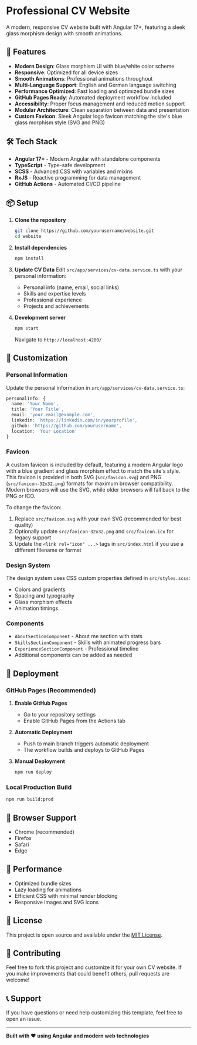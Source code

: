 # Professional CV Website

A modern, responsive CV website built with Angular 17+, featuring a sleek glass morphism design with smooth animations.

## 🚀 Features

- **Modern Design**: Glass morphism UI with blue/white color scheme
- **Responsive**: Optimized for all device sizes
- **Smooth Animations**: Professional animations throughout
- **Multi-Language Support**: English and German language switching
- **Performance Optimized**: Fast loading and optimized bundle sizes
- **GitHub Pages Ready**: Automated deployment workflow included
- **Accessibility**: Proper focus management and reduced motion support
- **Modular Architecture**: Clean separation between data and presentation
- **Custom Favicon**: Sleek Angular logo favicon matching the site's blue glass morphism style (SVG and PNG)

## 🛠️ Tech Stack

- **Angular 17+** - Modern Angular with standalone components
- **TypeScript** - Type-safe development
- **SCSS** - Advanced CSS with variables and mixins
- **RxJS** - Reactive programming for data management
- **GitHub Actions** - Automated CI/CD pipeline

## 📦 Setup

1. **Clone the repository**

   ```bash
   git clone https://github.com/yourusername/website.git
   cd website
   ```

2. **Install dependencies**

   ```bash
   npm install
   ```

3. **Update CV Data**
   Edit `src/app/services/cv-data.service.ts` with your personal information:

   - Personal info (name, email, social links)
   - Skills and expertise levels
   - Professional experience
   - Projects and achievements

4. **Development server**
   ```bash
   npm start
   ```
   Navigate to `http://localhost:4200/`

## 🎨 Customization

### Personal Information

Update the personal information in `src/app/services/cv-data.service.ts`:

```typescript
personalInfo: {
  name: 'Your Name',
  title: 'Your Title',
  email: 'your.email@example.com',
  linkedin: 'https://linkedin.com/in/yourprofile',
  github: 'https://github.com/yourusername',
  location: 'Your Location'
}
```

### Favicon

A custom favicon is included by default, featuring a modern Angular logo with a blue gradient and glass morphism effect to match the site's style. This favicon is provided in both SVG (`src/favicon.svg`) and PNG (`src/favicon-32x32.png`) formats for maximum browser compatibility. Modern browsers will use the SVG, while older browsers will fall back to the PNG or ICO.

To change the favicon:

1. Replace `src/favicon.svg` with your own SVG (recommended for best quality)
2. Optionally update `src/favicon-32x32.png` and `src/favicon.ico` for legacy support
3. Update the `<link rel="icon" ...>` tags in `src/index.html` if you use a different filename or format

### Design System

The design system uses CSS custom properties defined in `src/styles.scss`:

- Colors and gradients
- Spacing and typography
- Glass morphism effects
- Animation timings

### Components

- `AboutSectionComponent` - About me section with stats
- `SkillsSectionComponent` - Skills with animated progress bars
- `ExperienceSectionComponent` - Professional timeline
- Additional components can be added as needed

## 🚀 Deployment

### GitHub Pages (Recommended)

1. **Enable GitHub Pages**

   - Go to your repository settings
   - Enable GitHub Pages from the Actions tab

2. **Automatic Deployment**

   - Push to main branch triggers automatic deployment
   - The workflow builds and deploys to GitHub Pages

3. **Manual Deployment**
   ```bash
   npm run deploy
   ```

### Local Production Build

```bash
npm run build:prod
```

## 📱 Browser Support

- Chrome (recommended)
- Firefox
- Safari
- Edge

## 🎯 Performance

- Optimized bundle sizes
- Lazy loading for animations
- Efficient CSS with minimal render blocking
- Responsive images and SVG icons

## 📄 License

This project is open source and available under the [MIT License](LICENSE).

## 🤝 Contributing

Feel free to fork this project and customize it for your own CV website. If you make improvements that could benefit others, pull requests are welcome!

## 📞 Support

If you have questions or need help customizing this template, feel free to open an issue.

---

**Built with ❤️ using Angular and modern web technologies**
